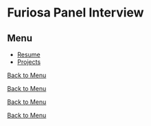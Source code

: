 # Furiosa Panel Interview
## Menu
* [Resume](#resume)
* [Projects](#project)



[Back to Menu](#menu)
<br>

[Back to Menu](#menu)
<br>

[Back to Menu](#menu)
<br>

[Back to Menu](#menu)
<br>
